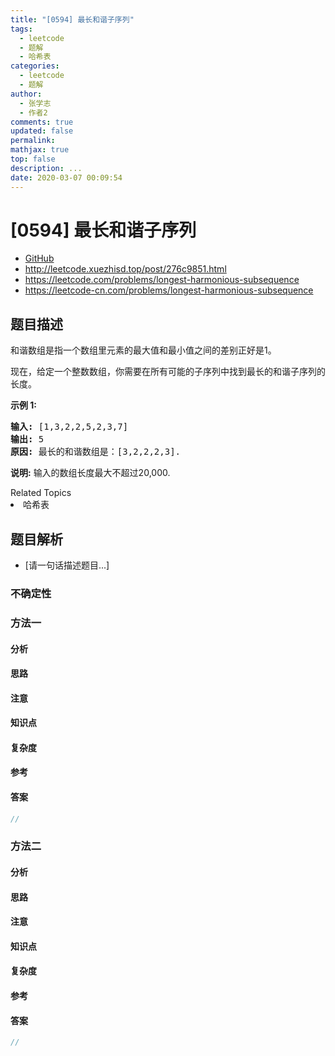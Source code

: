 ```yaml
---
title: "[0594] 最长和谐子序列"
tags:
  - leetcode
  - 题解
  - 哈希表
categories:
  - leetcode
  - 题解
author:
  - 张学志
  - 作者2
comments: true
updated: false
permalink:
mathjax: true
top: false
description: ...
date: 2020-03-07 00:09:54
---
```



# [0594] 最长和谐子序列
* [GitHub](https://github.com/algoboy101/LeetCodeCrowdsource/tree/master/_posts/QA/%5B0594%5D%20%E6%9C%80%E9%95%BF%E5%92%8C%E8%B0%90%E5%AD%90%E5%BA%8F%E5%88%97.md)
* http://leetcode.xuezhisd.top/post/276c9851.html
* https://leetcode.com/problems/longest-harmonious-subsequence
* https://leetcode-cn.com/problems/longest-harmonious-subsequence


## 题目描述

<p>和谐数组是指一个数组里元素的最大值和最小值之间的差别正好是1。</p>

<p>现在，给定一个整数数组，你需要在所有可能的子序列中找到最长的和谐子序列的长度。</p>

<p><strong>示例 1:</strong></p>

<pre>
<strong>输入:</strong> [1,3,2,2,5,2,3,7]
<strong>输出:</strong> 5
<strong>原因:</strong> 最长的和谐数组是：[3,2,2,2,3].
</pre>

<p><strong>说明:</strong> 输入的数组长度最大不超过20,000.</p>
<div><div>Related Topics</div><div><li>哈希表</li></div></div>


## 题目解析
* [请一句话描述题目...]

### 不确定性


### 方法一

#### 分析

#### 思路

#### 注意

#### 知识点

#### 复杂度

#### 参考

#### 答案

```cpp
//
```


### 方法二

#### 分析

#### 思路

#### 注意

#### 知识点

#### 复杂度

#### 参考

#### 答案

```cpp
//
```


